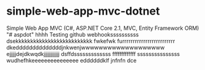 # simple-web-app-mvc-dotnet
Simple Web App MVC (C#, ASP.NET Core 2.1, MVC, Entity Framework ORM)
"# aspdot" hhhh
Testing github webhookssssssssss
dsekkkkkkkkkkkkkkkkkkkkkkkkkk
fwkefwk
furrrrrrrrrrrrrrrrrrrrrrrrr
dkeddddddddddddddjnkwenjwwwwwwwwwwwwwwwwwww
ejjjjjdejdkwqdkjjjjjjjjjjjj
dsffdsssssssssssss
fffffffffffff
sssssssssssssss
wudhefhkeeeeeeeeeeeeeee
eddddddklf
jnfnfn
dce
